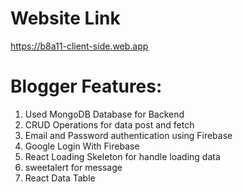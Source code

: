 # Website Link
https://b8a11-client-side.web.app

# Blogger Features:
1. Used MongoDB Database for Backend
2. CRUD Operations for data post and fetch
3. Email and Password authentication using Firebase
4. Google Login With Firebase
5. React Loading Skeleton for handle loading data 
6. sweetalert for message
7. React Data Table


